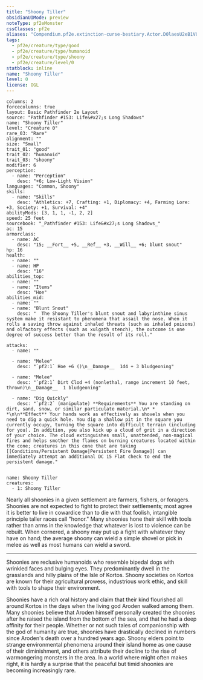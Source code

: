 ```yaml
---
title: "Shoony Tiller"
obsidianUIMode: preview
noteType: pf2eMonster
cssClasses: pf2e
aliases: "Compendium.pf2e.extinction-curse-bestiary.Actor.D0laesU2eB1VOZTX" 
tags:
  - pf2e/creature/type/good
  - pf2e/creature/type/humanoid
  - pf2e/creature/type/shoony
  - pf2e/creature/level/0
statblock: inline
name: "Shoony Tiller"
level: 0
license: OGL
---
```


```statblock
columns: 2
forcecolumns: true
layout: Basic Pathfinder 2e Layout
source: "Pathfinder #153: Life&#x27;s Long Shadows"
name: "Shoony Tiller"
level: "Creature 0"
rare_03: "Rare"
alignment: ""
size: "Small"
trait_01: "good"
trait_02: "humanoid"
trait_03: "shoony"
modifier: 6
perception:
  - name: "Perception"
    desc: "+6; Low-Light Vision"
languages: "Common, Shoony"
skills:
  - name: "Skills"
    desc: "Athletics: +7, Crafting: +1, Diplomacy: +4, Farming Lore: +3, Society: +1, Survival: +4"
abilityMods: [3, 1, 1, -1, 2, 2]
speed: 25 feet
sourcebook: "_Pathfinder #153: Life&#x27;s Long Shadows_"
ac: 15
armorclass:
  - name: AC
    desc: "15; __Fort__ +5, __Ref__ +3, __Will__ +6; blunt snout"
hp: 16
health:
  - name: ""
  - name: HP
    desc: "16"
abilities_top:
  - name: ""
  - name: "Items"
    desc: "Hoe"
abilities_mid:
  - name: ""
  - name: "Blunt Snout"
    desc: "  The Shoony Tiller's blunt snout and labyrinthine sinus system make it resistant to phenomena that assail the nose. When it rolls a saving throw against inhaled threats (such as inhaled poisons) and olfactory effects (such as xulgath stench), the outcome is one degree of success better than the result of its roll."

attacks:
  - name: ""

  - name: "Melee"
    desc: "`pf2:1` Hoe +6 ()\n__Damage__  1d4 + 3 bludgeoning"

  - name: "Melee"
    desc: "`pf2:1` Dirt Clod +4 (nonlethal, range increment 10 feet, thrown)\n__Damage__  1 bludgeoning"

  - name: "Dig Quickly"
    desc: "`pf2:2` (manipulate) **Requirements** You are standing on dirt, sand, snow, or similar particulate material.\n* * *\n\n**Effect** Your hands work as effectively as shovels when you need to dig a quick hole. You dig a shallow pit in the square you currently occupy, turning the square into difficult terrain (including for you). In addition, you also kick up a cloud of grit in a direction of your choice. The cloud extinguishes small, unattended, non-magical fires and helps smother the flames on burning creatures located within the cone; creatures in this cone that are taking [[Conditions/Persistent Damage|Persistent Fire Damage]] can immediately attempt an additional DC 15 Flat check to end the persistent damage."
 
```

```encounter-table
name: Shoony Tiller
creatures:
  - 1: Shoony Tiller
```



Nearly all shoonies in a given settlement are farmers, fishers, or foragers. Shoonies are not expected to fight to protect their settlements; most agree it is better to live in cowardice than to die with that foolish, intangible principle taller races call "honor." Many shoonies hone their skill with tools rather than arms in the knowledge that whatever is lost to violence can be rebuilt. When cornered, a shoony may put up a fight with whatever they have on hand; the average shoony can wield a simple shovel or pick in melee as well as most humans can wield a sword.

* * *

Shoonies are reclusive humanoids who resemble bipedal dogs with wrinkled faces and bulging eyes. They predominantly dwell in the grasslands and hilly plains of the Isle of Kortos. Shoony societies on Kortos are known for their agricultural prowess, industrious work ethic, and skill with tools to shape their environment.

Shoonies have a rich oral history and claim that their kind flourished all around Kortos in the days when the living god Aroden walked among them. Many shoonies believe that Aroden himself personally created the shoonies after he raised the island from the bottom of the sea, and that he had a deep affinity for their people. Whether or not such tales of companionship with the god of humanity are true, shoonies have drastically declined in numbers since Aroden's death over a hundred years ago. Shoony elders point to strange environmental phenomena around their island home as one cause of their diminishment, and others attribute their decline to the rise of warmongering monsters in the area. In a world where might often makes right, it is hardly a surprise that the peaceful but timid shoonies are becoming increasingly rare.
